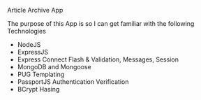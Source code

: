 Article Archive App

The purpose of this App is so I can get familiar with the following Technologies
- NodeJS
- ExpressJS
- Express Connect Flash & Validation, Messages, Session
- MongoDB and Mongoose
- PUG Templating
- PassportJS Authentication Verification
- BCrypt Hasing